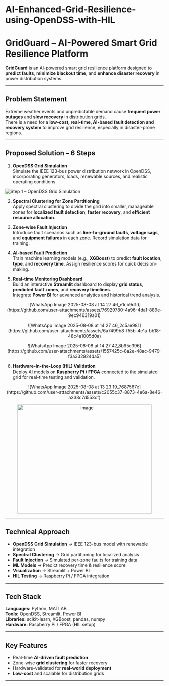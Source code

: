 # AI-Enhanced-Grid-Resilience-using-OpenDSS-with-HIL


# GridGuard – AI-Powered Smart Grid Resilience Platform

**GridGuard** is an AI-powered smart grid resilience platform designed to **predict faults**, **minimize blackout time**, and **enhance disaster recovery** in power distribution systems.  


---

## Problem Statement
Extreme weather events and unpredictable demand cause **frequent power outages** and **slow recovery** in distribution grids.  
There is a need for a **low-cost, real-time, AI-based fault detection and recovery system** to improve grid resilience, especially in disaster-prone regions.

---

## Proposed Solution – 6 Steps

1. **OpenDSS Grid Simulation**  
   Simulate the IEEE 123-bus power distribution network in OpenDSS, incorporating generators, loads, renewable sources, and realistic operating conditions.

![Step 1 – OpenDSS Grid Simulation]( )

2. **Spectral Clustering for Zone Partitioning**  
   Apply spectral clustering to divide the grid into smaller, manageable zones for **localized fault detection**, **faster recovery**, and **efficient resource allocation**.

3. **Zone-wise Fault Injection**  
   Introduce fault scenarios such as **line-to-ground faults**, **voltage sags**, and **equipment failures** in each zone. Record simulation data for training.

4. **AI-based Fault Prediction**  
   Train machine learning models (e.g., **XGBoost**) to predict **fault location**, **type**, and **recovery time**. Assign resilience scores for quick decision-making.

5. **Real-time Monitoring Dashboard**  
   Build an interactive **Streamlit** dashboard to display **grid status**, **predicted fault zones**, and **recovery timelines**.  
   Integrate **Power BI** for advanced analytics and historical trend analysis.

<p align="center">
   ![WhatsApp Image 2025-08-08 at 14 27 46_e1cb9d1d](https://github.com/user-attachments/assets/76929780-4a96-4da1-889e-9ec946319a01)
</p>

<p align="center">
   ![WhatsApp Image 2025-08-08 at 14 27 46_2c5ae981](https://github.com/user-attachments/assets/6a7499b8-f55b-4e1a-bb18-48c4a1005d0a)
</p>

<p align="center">
   ![WhatsApp Image 2025-08-08 at 14 27 47_8b95e396](https://github.com/user-attachments/assets/1557425c-8a2e-48ac-9479-f3a332924da5)
</p>


6. **Hardware-in-the-Loop (HIL) Validation**  
   Deploy AI models on **Raspberry Pi / FPGA** connected to the simulated grid for real-time testing and validation.

<p align="center">
   ![WhatsApp Image 2025-08-08 at 13 23 19_7687567e](https://github.com/user-attachments/assets/c2055c37-8873-4e6a-8e46-a333c7d553cf)
</p>

<p align="center">
   <img width="428" height="346" alt="image" src="https://github.com/user-attachments/assets/4e9a1aef-c66c-4153-973f-59952115cbad" />
</p>

---

## Technical Approach

- **OpenDSS Grid Simulation** → IEEE 123-bus model with renewable integration  
- **Spectral Clustering** → Grid partitioning for localized analysis  
- **Fault Injection** → Simulated per-zone faults for training data  
- **ML Models** → Predict recovery time & resilience score  
- **Visualization** → Streamlit + Power BI  
- **HIL Testing** → Raspberry Pi / FPGA integration

---

## Tech Stack

**Languages:** Python, MATLAB  
**Tools:** OpenDSS, Streamlit, Power BI  
**Libraries:** scikit-learn, XGBoost, pandas, numpy  
**Hardware:** Raspberry Pi / FPGA (HIL setup)

---

## Key Features

- Real-time **AI-driven fault prediction**
- Zone-wise **grid clustering** for faster recovery
- Hardware-validated for **real-world deployment**
- **Low-cost** and scalable for distribution grids

---

##

